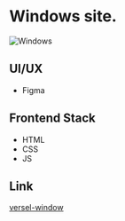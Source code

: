 # Windows site.

![Windows](https://kept.com.ua/core/cache/plugins/imageviewer/51467/47291f53e721f763b7ba8e1c049172d2342cb181072c970ac7bae423f12e42bf/1100x1100_cropped.jpg)

## UI/UX

- Figma

## Frontend Stack

- HTML
- CSS
- JS

## Link

[versel-window](https://window-two.vercel.app)
